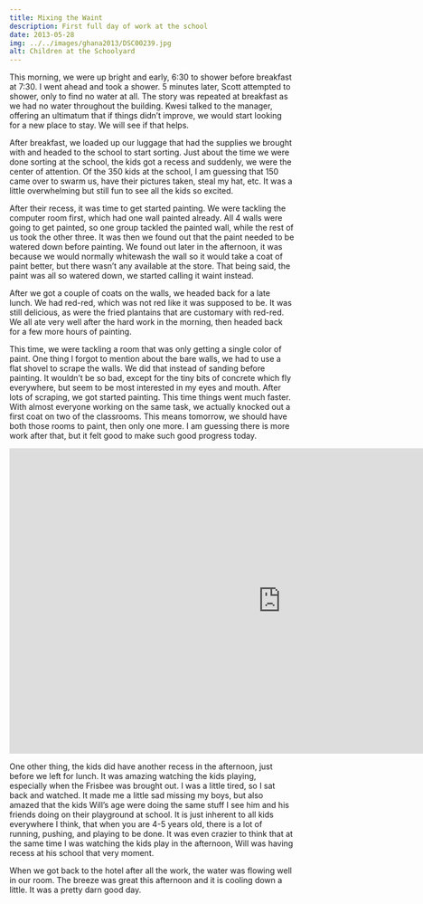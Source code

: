```yaml
---
title: Mixing the Waint
description: First full day of work at the school
date: 2013-05-28
img: ../../images/ghana2013/DSC00239.jpg
alt: Children at the Schoolyard
---
```


This morning, we were up bright and early, 6:30 to shower before breakfast at 7:30. I went ahead and took a shower. 5 minutes later, Scott attempted to shower, only to find no water at all. The story was repeated at breakfast as we had no water throughout the building. Kwesi talked to the manager, offering an ultimatum that if things didn’t improve, we would start looking for a new place to stay. We will see if that helps.

After breakfast, we loaded up our luggage that had the supplies we brought with and headed to the school to start sorting. Just about the time we were done sorting at the school, the kids got a recess and suddenly, we were the center of attention. Of the 350 kids at the school, I am guessing that 150 came over to swarm us, have their pictures taken, steal my hat, etc. It was a little overwhelming but still fun to see all the kids so excited.

After their recess, it was time to get started painting. We were tackling the computer room first, which had one wall painted already. All 4 walls were going to get painted, so one group tackled the painted wall, while the rest of us took the other three. It was then we found out that the paint needed to be watered down before painting. We found out later in the afternoon, it was because we would normally whitewash the wall so it would take a coat of paint better, but there wasn’t any available at the store. That being said, the paint was all so watered down, we started calling it waint instead.

After we got a couple of coats on the walls, we headed back for a late lunch. We had red-red, which was not red like it was supposed to be. It was still delicious, as were the fried plantains that are customary with red-red. We all ate very well after the hard work in the morning, then headed back for a few more hours of painting.

This time, we were tackling a room that was only getting a single color of paint. One thing I forgot to mention about the bare walls, we had to use a flat shovel to scrape the walls. We did that instead of sanding before painting. It wouldn’t be so bad, except for the tiny bits of concrete which fly everywhere, but seem to be most interested in my eyes and mouth. After lots of scraping, we got started painting. This time things went much faster. With almost everyone working on the same task, we actually knocked out a first coat on two of the classrooms. This means tomorrow, we should have both those rooms to paint, then only one more. I am guessing there is more work after that, but it felt good to make such good progress today.

<iframe width="960" height="540" src="https://www.youtube.com/embed/dDwwRCiBVIU" title="YouTube video player" frameborder="0" allow="accelerometer; autoplay; clipboard-write; encrypted-media; gyroscope; picture-in-picture" allowfullscreen></iframe>

One other thing, the kids did have another recess in the afternoon, just before we left for lunch. It was amazing watching the kids playing, especially when the Frisbee was brought out. I was a little tired, so I sat back and watched. It made me a little sad missing my boys, but also amazed that the kids Will’s age were doing the same stuff I see him and his friends doing on their playground at school. It is just inherent to all kids everywhere I think, that when you are 4-5 years old, there is a lot of running, pushing, and playing to be done. It was even crazier to think that at the same time I was watching the kids play in the afternoon, Will was having recess at his school that very moment.

When we got back to the hotel after all the work, the water was flowing well in our room. The breeze was great this afternoon and it is cooling down a little. It was a pretty darn good day.